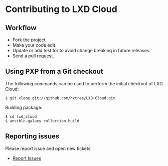 # Contributing to LXD Cloud

## Workflow

* Fork the project.
* Make your code edit.
* Update or add test for to avoid change breaking in future releases.
* Send a pull request.

## Using PXP from a Git checkout

The following commands can be used to perform the initial checkout of LXD Cloud:

```
$ git clone git://github.com/hxtree/LXD-Cloud.git
```

Building package:
```
$ cd lxd_cloud
$ ansible-galaxy collection build
```

## Reporting issues

Please report issue and open new tickets:

* [Report Issues](https://github.com/hxtree/LXD-Cloud/issues)
